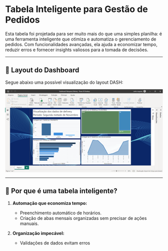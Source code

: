 # Tabela Inteligente para Gestão de Pedidos

Esta tabela foi projetada para ser muito mais do que uma simples planilha: é uma ferramenta inteligente que otimiza e automatiza o gerenciamento de pedidos. Com funcionalidades avançadas, ela ajuda a economizar tempo, reduzir erros e fornecer insights valiosos para a tomada de decisões.

---

## 🎨 Layout do Dashboard  

Segue abaixo uma possível visualização do layout DASH:

![DASH LAYOUT](DashBoard_Controle_Delivery.png)

---

## 🧠 **Por que é uma tabela inteligente?**

1. **Automação que economiza tempo:**
   - Preenchimento automático de horários.
   - Criação de abas mensais organizadas sem precisar de ações manuais.

2. **Organização impecável:**
   - Validações de dados evitam erros
